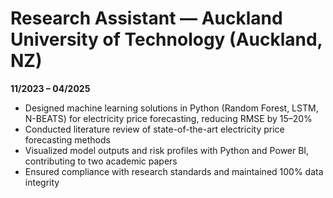 # Research Assistant — Auckland University of Technology (Auckland, NZ)
**11/2023 – 04/2025**

- Designed machine learning solutions in Python (Random Forest, LSTM, N-BEATS) for electricity price forecasting, reducing RMSE by 15–20%  
- Conducted literature review of state-of-the-art electricity price forecasting methods  
- Visualized model outputs and risk profiles with Python and Power BI, contributing to two academic papers  
- Ensured compliance with research standards and maintained 100% data integrity  